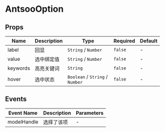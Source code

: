 # AntsooOption

## Props

<!-- @vuese:AntsooOption:props:start -->
|Name|Description|Type|Required|Default|
|---|---|---|---|---|
|label|回显|`String` /  `Number`|`false`|-|
|value|选中绑定值|`String` /  `Number`|`false`|-|
|keywords|高亮关键词|`String`|`false`|-|
|hover|选中状态|`Boolean` /  `String` /  `Number`|`false`|-|

<!-- @vuese:AntsooOption:props:end -->


## Events

<!-- @vuese:AntsooOption:events:start -->
|Event Name|Description|Parameters|
|---|---|---|
|modelHandle|选择了该项|-|

<!-- @vuese:AntsooOption:events:end -->


